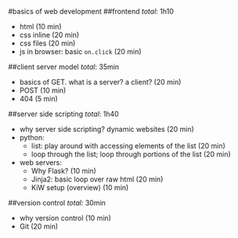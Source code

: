 #basics of web development
##frontend
_total_: 1h10

- html (10 min)
- css inline (20 min)
- css files (20 min)
- js in browser: basic `on.click`  (20 min)

##client server model
_total_: 35min

- basics of GET. what is a server? a client? (20 min)
- POST (10 min)
- 404 (5 min)

##server side scripting
_total_: 1h40

- why server side scripting? dynamic websites (20 min)
- python:
	- list: play around with accessing elements of the list (20 min)
	- loop through the list; loop through portions of the list (20 min)
- web servers:
	- Why Flask? (10 min)
	- Jinja2: basic loop over raw html (20 min)
	- KiW setup (overview) (10 min)

##version control
_total:_ 30min

- why version control (10 min)
- Git (20 min) 